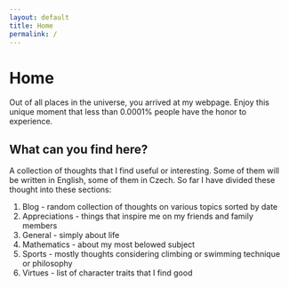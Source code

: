 ```yaml
---
layout: default
title: Home
permalink: /
---
```


# Home

Out of all places in the universe, you arrived at my webpage. Enjoy this unique moment that less than 0.0001% people have the honor to experience. 

## What can you find here?

A collection of thoughts that I find useful or interesting. Some of them will be written in English, some of them in Czech. So far I have divided these thought into these sections:
1. Blog - random collection of thoughts on various topics sorted by date
2. Appreciations - things that inspire me on my friends and family members
3. General - simply about life 
4. Mathematics - about my most belowed subject
5. Sports - mostly thoughts considering climbing or swimming technique or philosophy
6. Virtues - list of character traits that I find good